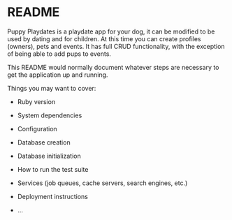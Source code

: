 # README
Puppy Playdates is a playdate app for your dog, it can be modified to be used by dating and for children. At this time you can create profiles (owners), pets and events. It has full CRUD functionality, with the exception of being able to add pups to events. 

This README would normally document whatever steps are necessary to get the
application up and running.

Things you may want to cover:

* Ruby version

* System dependencies

* Configuration

* Database creation

* Database initialization

* How to run the test suite

* Services (job queues, cache servers, search engines, etc.)

* Deployment instructions

* ...
